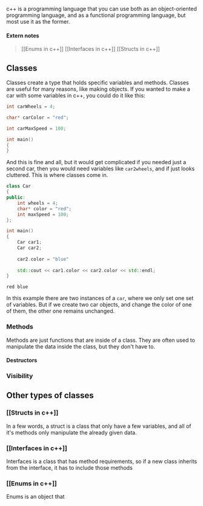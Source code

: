 
c++ is a programming language that you can use both as an object-oriented programming language, and as a functional programming language, but most use it as the former.



#### Extern notes

> [[Enums in c++]]
> [[Interfaces in c++]]
> [[Structs in c++]]

## Classes

Classes create a type that holds specific variables and methods.
Classes are useful for many reasons, like making objects.
If you wanted to make a car with some variables in c++, you could do it like this:

```cpp
int carWheels = 4;

char* carColor = "red";

int carMaxSpeed = 100;

int main()
{
}
```

And this is fine and all, but it would get complicated if you needed just a second car, then you would need variables like `car2wheels`, and if just looks cluttered. This is where classes come in.

```cpp
class Car
{
public:
	int wheels = 4;
	char* color = "red";
	int maxSpeed = 100;
};  

int main()
{
	Car car1;
	Car car2;
	
    car2.color = "blue"
    
	std::cout << car1.color << car2.color << std::endl;
}
```

```output
red blue
```

In this example there are two instances of a `car`, where we only set one set of variables. But if we create two car objects, and change the color of one of them, the other one remains unchanged.

### Methods

Methods are just functions that are inside of a class. 
They are often used to manipulate the data inside the class, but they don't have to.


#### Destructors



### Visibility



## Other types of classes


### [[Structs in c++]]

In a few words, a struct is a class that only have a few variables, and all of it's methods only manipulate the already given data.


### [[Interfaces in c++]]

Interfaces is a class that has method requirements, so if a new class inherits from the interface, it has to include those methods

### [[Enums in c++]]

Enums is an object that
  
